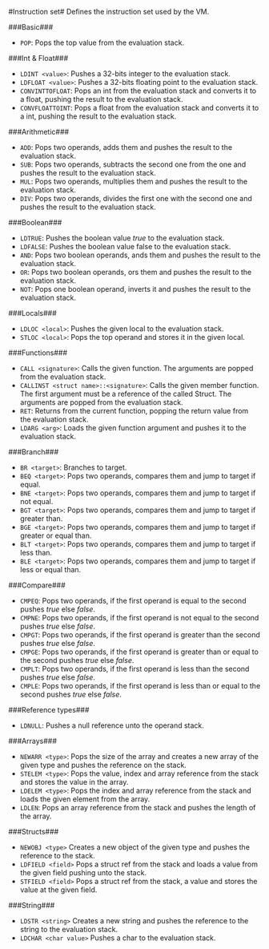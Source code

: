 #Instruction set#
Defines the instruction set used by the VM.

###Basic###
* `POP`: Pops the top value from the evaluation stack.

###Int & Float###
* `LDINT <value>`: Pushes a 32-bits integer to the evaluation stack.
* `LDFLOAT <value>`: Pushes a 32-bits floating point to the evaluation stack.
* `CONVINTTOFLOAT`: Pops an int from the evaluation stack and converts it to a float, pushing the result to the evaluation stack.
* `CONVFLOATTOINT`: Pops a float from the evaluation stack and converts it to a int, pushing the result to the evaluation stack.

###Arithmetic###
* `ADD`: Pops two operands, adds them and pushes the result to the evaluation stack.
* `SUB`: Pops two operands, subtracts the second one from the one and pushes the result to the evaluation stack.
* `MUL`: Pops two operands, multiplies them and pushes the result to the evaluation stack.
* `DIV`: Pops two operands, divides the first one with the second one and pushes the result to the evaluation stack.

###Boolean###
* `LDTRUE`: Pushes the boolean value _true_ to the evaluation stack.
* `LDFALSE`: Pushes the boolean value false to the evaluation stack.
* `AND`: Pops two boolean operands, ands them and pushes the result to the evaluation stack.
* `OR`: Pops two boolean operands, ors them and pushes the result to the evaluation stack.
* `NOT`: Pops one boolean operand, inverts it and pushes the result to the evaluation stack.

###Locals###
* `LDLOC <local>`: Pushes the given local to the evaluation stack.
* `STLOC <local>`: Pops the top operand and stores it in the given local.

###Functions###
* `CALL <signature>`: Calls the given function. The arguments are popped from the evaluation stack.
* `CALLINST <struct name>::<signature>`: Calls the given member function. The first argument must be a reference of the called Struct. The arguments are popped from the evaluation stack.
* `RET`: Returns from the current function, popping the return value from the evaluation stack.
* `LDARG <arg>`: Loads the given function argument and pushes it to the evaluation stack.

###Branch###
* `BR <target>`: Branches to target.
* `BEQ <target>`: Pops two operands, compares them and jump to target if equal.
* `BNE <target>`: Pops two operands, compares them and jump to target if not equal.
* `BGT <target>`: Pops two operands, compares them and jump to target if greater than.
* `BGE <target>`: Pops two operands, compares them and jump to target if greater or equal than.
* `BLT <target>`: Pops two operands, compares them and jump to target if less than.
* `BLE <target>`: Pops two operands, compares them and jump to target if less or equal than.

###Compare###
* `CMPEQ`: Pops two operands, if the first operand is equal to the second pushes _true_ else _false_.
* `CMPNE`: Pops two operands, if the first operand is not equal to the second pushes _true_ else _false_.
* `CMPGT`: Pops two operands, if the first operand is greater than the second pushes _true_ else _false_.
* `CMPGE`: Pops two operands, if the first operand is greater than or equal to the second pushes _true_ else _false_.
* `CMPLT`: Pops two operands, if the first operand is less than the second pushes _true_ else _false_.
* `CMPLE`: Pops two operands, if the first operand is less than or equal to the second pushes _true_ else _false_.

###Reference types###
* `LDNULL`: Pushes a null reference unto the operand stack.

###Arrays###
* `NEWARR <type>`: Pops the size of the array and creates a new array of the given type and pushes the reference on the stack.
* `STELEM <type>`: Pops the value, index and array reference from the stack and stores the value in the array.
* `LDELEM <type>`: Pops the index and array reference from the stack and loads the given element from the array.
* `LDLEN`: Pops an array reference from the stack and pushes the length of the array.

###Structs###
* `NEWOBJ <type>` Creates a new object of the given type and pushes the reference to the stack.
* `LDFIELD <field>` Pops a struct ref from the stack and loads a value from the given field pushing unto the stack.
* `STFIELD <field>` Pops a struct ref from the stack, a value and stores the value at the given field.

###String###
* `LDSTR <string>` Creates a new string and pushes the reference to the string to the evaluation stack.
* `LDCHAR <char value>` Pushes a char to the evaluation stack.
